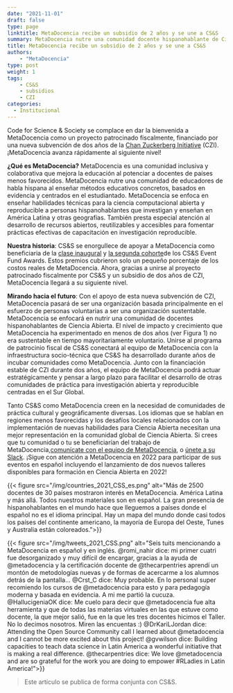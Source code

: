 ```yaml
---
date: "2021-11-01"
draft: false
type: page
linktitle: MetaDocencia recibe un subsidio de 2 años y se une a CS&S 
summary: MetaDocencia nutre una comunidad docente hispanohablante de Ciencia Abierta.  
title: MetaDocencia recibe un subsidio de 2 años y se une a CS&S
authors: 
    - "MetaDocencia"
type: post
weight: 1
tags: 
    - CS&S
    - subsidios
    - CZI
categories:
  - Institucional
---
```


Code for Science & Society se complace en dar la bienvenida a MetaDocencia como un proyecto patrocinado fiscalmente, financiado por una nueva subvención de dos años de la [Chan Zuckerberg Initiative](https://czi.co/OpenScience) (CZI). ¡MetaDocencia avanza rápidamente al siguiente nivel!

 
**¿Qué es MetaDocencia?** MetaDocencia es una comunidad inclusiva y colaborativa que mejora la educación al potenciar a docentes de países menos favorecidos. MetaDocencia nutre una comunidad de educadores de habla hispana al enseñar métodos educativos concretos, basados ​​en evidencia y centrados en el estudiantado. MetaDocencia se enfoca en enseñar habilidades técnicas para la ciencia computacional abierta y reproducible a personas hispanohablantes que investigan y enseñan en América Latina y otras geografías. También presta especial atención al desarrollo de recursos abiertos, reutilizables y accesibles para fomentar prácticas efectivas de capacitación en investigación reproducible. 
 
**Nuestra historia**: CS&S se enorgullece de apoyar a MetaDocencia como beneficiaria de la [clase inaugural](https://eventfund.codeforscience.org/announcing/) y [la segunda cohorte](https://eventfund.codeforscience.org/announcing-the-new-cohort-of-event-fund-grantees/)de los CS&S Event Fund Awards. Estos premios cubrieron solo un pequeño porcentaje de los costos reales de MetaDocencia. Ahora, gracias a unirse al proyecto patrocinado fiscalmente por CS&S y un subsidio de dos años de CZI, MetaDocencia llegará a su siguiente nivel. 
 
 
**Mirando hacia el futuro**: Con el apoyo de esta nueva subvención de CZI, MetaDocencia pasará de ser una organización basada principalmente en el esfuerzo de personas voluntarias a ser una organización sustentable. MetaDocencia se enfocará en nutrir una comunidad de docentes hispanohablantes de Ciencia Abierta. El nivel de impacto y crecimiento que MetaDocencia ha experimentado en menos de dos años (ver Figura 1) no era sustentable en tiempo mayoritariamente voluntario. Unirse al programa de patrocinio fiscal de CS&S conectará al equipo de MetaDocencia con la infraestructura socio-técnica que CS&S ha desarrollado durante años de incubar comunidades como MetaDocencia. Junto con la financiación estable de CZI durante dos años, el equipo de MetaDocencia podrá actuar estratégicamente y pensar a largo plazo para facilitar el desarrollo de otras comunidades de práctica para investigación abierta y reproducible centradas en el Sur Global.
 
Tanto CS&S como MetaDocencia creen en la necesidad de comunidades de práctica cultural y geográficamente diversas. Los idiomas que se hablan en regiones menos favorecidas y los desafíos locales relacionados con la implementación de nuevas habilidades para Ciencia Abierta necesitan una mejor representación en la comunidad global de Ciencia Abierta. Si crees que tu comunidad o tu se beneficiarían del trabajo de MetaDocencia,[comunícate con el equipo de MetaDocencia](mailto:info@metadocencia.org), o [únete a su Slack](https://w3id.org/metadocencia/slack). ¡Sigue con atención a MetaDocencia en 2022 para participar de sus eventos en español incluyendo el lanzamiento de dos nuevos talleres disponibles para formación en Ciencia Abierta en 2022!


{{< figure src="/img/countries_2021_CSS_es.png" alt="Más de 2500 docentes de 30 países mostraron interés en MetaDocencia. América Latina y más allá. Todos nuestros materiales son en español. La gran presencia de hispanohablantes en el mundo hace que lleguemos a países donde el español no es el idioma principal. Hay un mapa del mundo donde casi todos los países del continente americano, la mayoría de Europa del Oeste, Tunes y Australia están coloreados.">}}


{{< figure src="/img/tweets_2021_CSS.png" alt="Seis tuits mencionando a MetaDocencia en español y en inglés. @romi_nahir dice: mi primer cuatri fue desorganizado y muy difícil de encargar, gracias a la ayuda de @metadocencia y la certificación docente de @thecarpentries aprendí un montón de metodologías nuevas y de formas de acercarme a los alumnos detrás de la pantalla... @Crst_C dice: Muy probable. En lo personal super recomiendo los cursos de @metadocencia para esto y para pedagogía moderna y basada en evidencia. A mi me partió la cucuza. @HallucigeniaOK dice: Me cuelo para decir que @metadocencia fue alta herramienta y que de todas las materias virtuales en las que estuve como docente, la que mejor salió, fue en la que les tres docentes hicimos el Taller. No lo decimos nosotros. Miren las encuentas :) @DrKariLJordan dice: Attending the Open Source Community call I learned about @metadocencia and I cannot be more excited about this project! @gvwilson dice: Building capacities to teach data science in Latin America a wonderful initiative that is making a real difference. @thecarpentries dice: We love @metadocencia and are so grateful for the work you are doing to empower #RLadies in Latin America!">}}

> Este artículo se publica de forma conjunta con CS&S.

